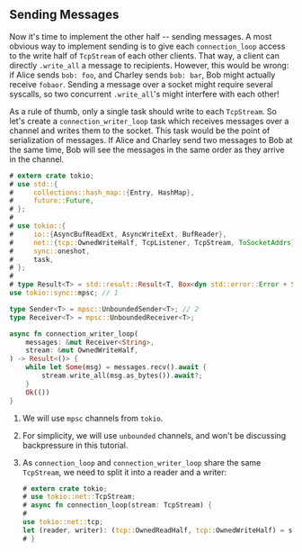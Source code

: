 ## Sending Messages

Now it's time to implement the other half -- sending messages.
A most obvious way to implement sending is to give each `connection_loop` access to the write half of `TcpStream` of each other clients.
That way, a client can directly `.write_all` a message to recipients.
However, this would be wrong: if Alice sends `bob: foo`, and Charley sends `bob: bar`, Bob might actually receive `fobaor`.
Sending a message over a socket might require several syscalls, so two concurrent `.write_all`'s might interfere with each other!

As a rule of thumb, only a single task should write to each `TcpStream`.
So let's create a `connection_writer_loop` task which receives messages over a channel and writes them to the socket.
This task would be the point of serialization of messages.
If Alice and Charley send two messages to Bob at the same time, Bob will see the messages in the same order as they arrive in the channel.

```rust
# extern crate tokio;
# use std::{
#     collections::hash_map::{Entry, HashMap},
#     future::Future,
# };
# 
# use tokio::{
#     io::{AsyncBufReadExt, AsyncWriteExt, BufReader},
#     net::{tcp::OwnedWriteHalf, TcpListener, TcpStream, ToSocketAddrs},
#     sync::oneshot,
#     task,
# };
# 
# type Result<T> = std::result::Result<T, Box<dyn std::error::Error + Send + Sync>>;
use tokio::sync::mpsc; // 1

type Sender<T> = mpsc::UnboundedSender<T>; // 2
type Receiver<T> = mpsc::UnboundedReceiver<T>;

async fn connection_writer_loop(
    messages: &mut Receiver<String>,
    stream: &mut OwnedWriteHalf,
) -> Result<()> {
    while let Some(msg) = messages.recv().await {
        stream.write_all(msg.as_bytes()).await?;
    }
    Ok(())
}
```

1. We will use `mpsc` channels from `tokio`.
2. For simplicity, we will use `unbounded` channels, and won't be discussing backpressure in this tutorial.
3. As `connection_loop` and `connection_writer_loop` share the same `TcpStream`, we need to split it into a reader and a writer:

    ```rust
    # extern crate tokio;
    # use tokio::net::TcpStream;
    # async fn connection_loop(stream: TcpStream) {
    #
    use tokio::net::tcp;
    let (reader, writer): (tcp::OwnedReadHalf, tcp::OwnedWriteHalf) = stream.into_split();
    # }
    ```
